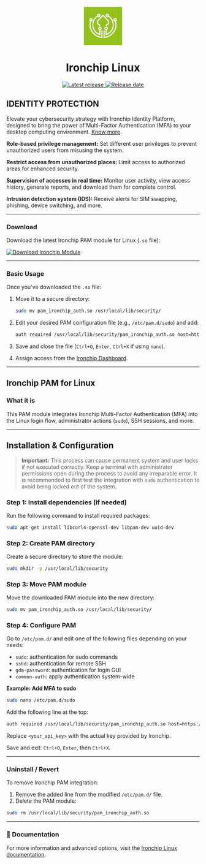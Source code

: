 <p align="center">
  <img alt="Ironchip icon" src="/assets/icon.png" width="100"/>
</p>

<h1 align="center">Ironchip Linux</h1>

<p align="center">
  <a href="https://github.com/Ironchip-Security/Ironchip-Linux-Logon/releases/latest">
    <img alt="Latest release" src="https://img.shields.io/github/v/release/Ironchip-Security/Ironchip-Linux-Logon?color=green"/>
  </a>

  <a href="https://github.com/Ironchip-Security/Ironchip-Linux-Logon/releases/latest">
    <img alt="Release date" src="https://img.shields.io/github/release-date/Ironchip-Security/Ironchip-Linux-Logon?color=orange"/>
  </a>
</p>

## IDENTITY PROTECTION

Elevate your cybersecurity strategy with Ironchip Identity Platform, designed to bring the power of Multi-Factor Authentication (MFA) to your desktop computing environment. [Know more](https://www.ironchip.com/en/mobileless-authentication).

**Role-based privilege management:** Set different user privileges to prevent unauthorized users from misusing the system.

**Restrict access from unauthorized places:** Limit access to authorized areas for enhanced security.

**Supervision of accesses in real time:** Monitor user activity, view access history, generate reports, and download them for complete control.

**Intrusion detection system (IDS):** Receive alerts for SIM swapping, phishing, device switching, and more.

---

### Download

Download the latest Ironchip PAM module for Linux (`.so` file):

<p align="left">
  <a href="https://github.com/Ironchip-Security/Ironchip-Linux-Logon/releases/latest/download/pam_ironchip_auth.so">
    <img alt="Download Ironchip Module" src="https://custom-icon-badges.demolab.com/badge/-Download%20Module-blue?style=for-the-badge&logo=download&logoColor=white">
  </a>
</p>

---

### Basic Usage

Once you've downloaded the `.so` file:

1. Move it to a secure directory:
   ```bash
   sudo mv pam_ironchip_auth.so /usr/local/lib/security/
   ```

2. Edit your desired PAM configuration file (e.g., `/etc/pam.d/sudo`) and add:
   ```bash
   auth required /usr/local/lib/security/pam_ironchip_auth.so host=https://api.ironchip.com api_key=<your_api_key>
   ```

3. Save and close the file (`Ctrl+O`, `Enter`, `Ctrl+X` if using `nano`).

4. Assign access from the [Ironchip Dashboard](https://app.ironchip.com).

---

## Ironchip PAM for Linux

### What it is

This PAM module integrates Ironchip Multi-Factor Authentication (MFA) into the Linux login flow, administrator actions (`sudo`), SSH sessions, and more.

---

## Installation & Configuration

> **Important:** This process can cause permanent system and user locks if not executed correctly. Keep a terminal with administrator permissions open during the process to avoid any irreparable error. It is recommended to first test the integration with `sudo` authentication to avoid being locked out of the system.

### Step 1: Install dependencies (if needed)

Run the following command to install required packages:

```bash
sudo apt-get install libcurl4-openssl-dev libpam-dev uuid-dev
```

### Step 2: Create PAM directory

Create a secure directory to store the module:

```bash
sudo mkdir -p /usr/local/lib/security
```

### Step 3: Move PAM module

Move the downloaded PAM module into the new directory:

```bash
sudo mv pam_ironchip_auth.so /usr/local/lib/security/
```

### Step 4: Configure PAM

Go to `/etc/pam.d/` and edit one of the following files depending on your needs:

- `sudo`: authentication for sudo commands
- `sshd`: authentication for remote SSH
- `gdm-password`: authentication for login GUI
- `common-auth`: apply authentication system-wide

**Example: Add MFA to sudo**

```bash
sudo nano /etc/pam.d/sudo
```

Add the following line at the top:

```bash
auth required /usr/local/lib/security/pam_ironchip_auth.so host=https://api.ironchip.com api_key=<your_api_key>
```

Replace `<your_api_key>` with the actual key provided by Ironchip.

Save and exit: `Ctrl+O`, `Enter`, then `Ctrl+X`.

---

### Uninstall / Revert

To remove Ironchip PAM integration:

1. Remove the added line from the modified `/etc/pam.d/` file.
2. Delete the PAM module:

```bash
sudo rm /usr/local/lib/security/pam_ironchip_auth.so
```

---

### 📘 Documentation

For more information and advanced options, visit the <a href="https://docs.ironchip.com/en/linux-logon" target="_blank" rel="noopener noreferrer">Ironchip Linux documentation</a>.
